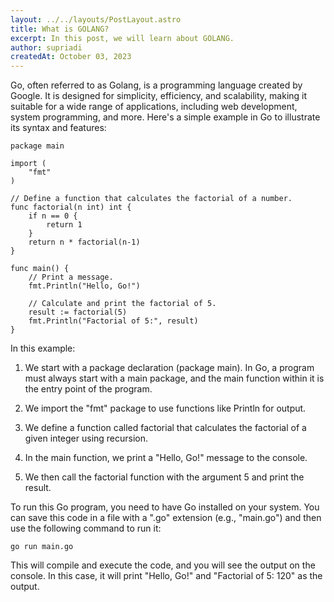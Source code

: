 ```yaml
---
layout: ../../layouts/PostLayout.astro
title: What is GOLANG?
excerpt: In this post, we will learn about GOLANG.
author: supriadi
createdAt: October 03, 2023
---
```


Go, often referred to as Golang, is a programming language created by Google. It is designed for simplicity, efficiency, and scalability, making it suitable for a wide range of applications, including web development, system programming, and more. Here's a simple example in Go to illustrate its syntax and features:

```
package main

import (
    "fmt"
)

// Define a function that calculates the factorial of a number.
func factorial(n int) int {
    if n == 0 {
        return 1
    }
    return n * factorial(n-1)
}

func main() {
    // Print a message.
    fmt.Println("Hello, Go!")

    // Calculate and print the factorial of 5.
    result := factorial(5)
    fmt.Println("Factorial of 5:", result)
}

```
In this example:

1. We start with a package declaration (package main). In Go, a program must always start with a main package, and the  main function within it is the entry point of the program.

2. We import the "fmt" package to use functions like Println for output.

3. We define a function called factorial that calculates the factorial of a given integer using recursion.

4. In the main function, we print a "Hello, Go!" message to the console.

5. We then call the factorial function with the argument 5 and print the result.

To run this Go program, you need to have Go installed on your system. You can save this code in a file with a ".go" extension (e.g., "main.go") and then use the following command to run it:

```
go run main.go

```

This will compile and execute the code, and you will see the output on the console. In this case, it will print "Hello, Go!" and "Factorial of 5: 120" as the output.